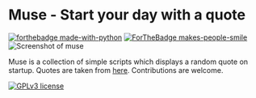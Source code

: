 # Muse - Start your day with a quote
[![forthebadge made-with-python](http://ForTheBadge.com/images/badges/made-with-python.svg)](https://www.python.org/) [![ForTheBadge makes-people-smile](http://ForTheBadge.com/images/badges/makes-people-smile.svg)](http://ForTheBadge.com)
![Screenshot of muse](https://raw.githubusercontent.com/TheMousePotato/muse/master/img/preview.png?token=AgXlPl-D6RDPWmyhTTmDs0TsUSkGEkY7ks5a443pwA%3D%3D)

Muse is a collection of simple scripts which displays a random quote on startup. Quotes are taken from [here](https://gist.github.com/signed0/d70780518341e1396e11). Contributions are welcome.

[![GPLv3 license](https://img.shields.io/badge/License-GPLv3-blue.svg)](http://perso.crans.org/besson/LICENSE.html)
